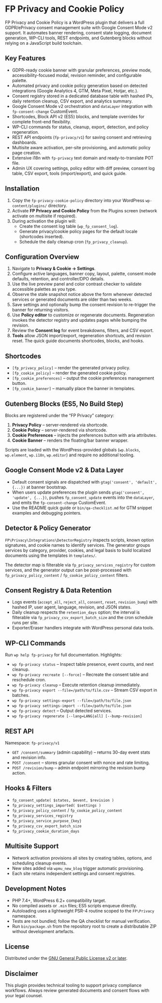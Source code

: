 # FP Privacy and Cookie Policy

FP Privacy and Cookie Policy is a WordPress plugin that delivers a full GDPR/ePrivacy consent management suite with Google Consent Mode v2 support. It automates banner rendering, consent state logging, document generation, WP-CLI tools, REST endpoints, and Gutenberg blocks without relying on a JavaScript build toolchain.

## Key Features

- GDPR-ready cookie banner with granular preferences, preview mode, accessibility-focused modal, revision reminder, and configurable palette.
- Automated privacy and cookie policy generation based on detected integrations (Google Analytics 4, GTM, Meta Pixel, Hotjar, etc.).
- Consent registry stored in a dedicated database table with hashed IPs, daily retention cleanup, CSV export, and analytics summary.
- Google Consent Mode v2 orchestration and `dataLayer` integration with `fp-consent-change` CustomEvent.
- Shortcodes, Block API v2 (ES5) blocks, and template overrides for complete front-end flexibility.
- WP-CLI commands for status, cleanup, export, detection, and policy regeneration.
- REST API endpoints (`fp-privacy/v1`) for saving consent and retrieving dashboards.
- Multisite aware activation, per-site provisioning, and automatic policy page creation.
- Extensive i18n with `fp-privacy` text domain and ready-to-translate POT file.
- Admin UX covering settings, policy editor with diff preview, consent log table, CSV export, tools (import/export), and quick guide.

## Installation

1. Copy the `fp-privacy-cookie-policy` directory into your WordPress `wp-content/plugins/` directory.
2. Activate **FP Privacy and Cookie Policy** from the Plugins screen (network activate on multisite if required).
3. During activation the plugin will:
   - Create the consent log table (`wp_fp_consent_log`).
   - Generate privacy/cookie policy pages for the default locale (shortcodes inserted).
   - Schedule the daily cleanup cron (`fp_privacy_cleanup`).

## Configuration Overview

1. Navigate to **Privacy & Cookie → Settings**.
2. Configure active languages, banner copy, layout, palette, consent mode defaults, retention, and controller/DPO details.
3. Use the live preview panel and color contrast checker to validate accessible palettes as you type.
4. Observe the stale snapshot notice above the form whenever detected services or generated documents are older than two weeks.
5. Save settings and optionally bump the consent revision to re-trigger the banner for returning visitors.
6. Use **Policy editor** to customize or regenerate documents. Regeneration invokes the detector registry and updates pages while bumping the revision.
7. Review the **Consent log** for event breakdowns, filters, and CSV export.
8. **Tools** allow JSON import/export, regeneration shortcuts, and revision reset. The quick guide documents shortcodes, blocks, and hooks.

## Shortcodes

- `[fp_privacy_policy]` – render the generated privacy policy.
- `[fp_cookie_policy]` – render the generated cookie policy.
- `[fp_cookie_preferences]` – output the cookie preferences management button.
- `[fp_cookie_banner]` – manually place the banner in templates.

## Gutenberg Blocks (ES5, No Build Step)

Blocks are registered under the “FP Privacy” category:

1. **Privacy Policy** – server-rendered via shortcode.
2. **Cookie Policy** – server-rendered via shortcode.
3. **Cookie Preferences** – injects the preferences button with aria attributes.
4. **Cookie Banner** – renders the floating/bar banner wrapper.

Scripts are loaded with the WordPress-provided globals (`wp.blocks`, `wp.element`, `wp.i18n`, `wp.editor`) and require no additional tooling.

## Google Consent Mode v2 & Data Layer

- Default consent signals are dispatched with `gtag('consent', 'default', {...})` at banner bootstrap.
- When users update preferences the plugin sends `gtag('consent', 'update', {...})`, pushes `fp_consent_update` events into the `dataLayer`, and emits the `fp-consent-change` CustomEvent.
- Use the README quick guide or `bin/qa-checklist.md` for GTM snippet examples and debugging pointers.

## Detector & Policy Generator

`FP\Privacy\Integrations\DetectorRegistry` inspects scripts, known option signatures, and cookie names to identify services. The generator groups services by category, provider, cookies, and legal basis to build localized documents using the templates in `templates/`.

The detector map is filterable via `fp_privacy_services_registry` for custom services, and the generator output can be post-processed with `fp_privacy_policy_content` / `fp_cookie_policy_content` filters.

## Consent Registry & Data Retention

- Logs events (`accept_all`, `reject_all`, `consent`, `reset`, `revision_bump`) with hashed IP, user agent, language, revision, and JSON states.
- Daily cleanup respects the `retention_days` option; the interval is filterable via `fp_privacy_csv_export_batch_size` and the cron schedule runs per site.
- Exporter/Eraser handlers integrate with WordPress personal data tools.

## WP-CLI Commands

Run `wp help fp-privacy` for full documentation. Highlights:

- `wp fp-privacy status` – Inspect table presence, event counts, and next cleanup.
- `wp fp-privacy recreate [--force]` – Recreate the consent table and reschedule cron.
- `wp fp-privacy cleanup` – Execute retention cleanup immediately.
- `wp fp-privacy export --file=/path/to/file.csv` – Stream CSV export in batches.
- `wp fp-privacy settings-export --file=/path/to/file.json`
- `wp fp-privacy settings-import --file=/path/to/file.json`
- `wp fp-privacy detect` – Output detected services.
- `wp fp-privacy regenerate [--lang=LANG|all] [--bump-revision]`

## REST API

Namespace: `fp-privacy/v1`

- `GET /consent/summary` (admin capability) – returns 30-day event stats and revision info.
- `POST /consent` – stores granular consent with nonce and rate limiting.
- `POST /revision/bump` – admin endpoint mirroring the revision bump action.

## Hooks & Filters

- `fp_consent_update( $states, $event, $revision )`
- `fp_privacy_settings_imported( $settings )`
- `fp_privacy_policy_content` / `fp_cookie_policy_content`
- `fp_privacy_services_registry`
- `fp_privacy_service_purpose_{key}`
- `fp_privacy_csv_export_batch_size`
- `fp_privacy_cookie_duration_days`

## Multisite Support

- Network activation provisions all sites by creating tables, options, and scheduling cleanup events.
- New sites added via `wpmu_new_blog` trigger automatic provisioning.
- Each site retains independent settings and consent registries.

## Development Notes

- PHP 7.4+, WordPress 6.2+ compatibility target.
- No compiled assets or `.min` files; ES5 scripts enqueue directly.
- Autoloading uses a lightweight PSR-4 routine scoped to the `FP\Privacy` namespace.
- Tests are not bundled; follow the QA checklist for manual verification.
- Run `bin/package.sh` from the repository root to create a distributable ZIP without development artefacts.

## License

Distributed under the [GNU General Public License v2 or later](LICENSE).

## Disclaimer

This plugin provides technical tooling to support privacy compliance workflows. Always review generated documents and consent flows with your legal counsel.
